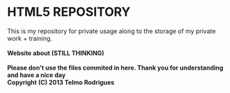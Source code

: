 HTML5 REPOSITORY
=========

This is my repository for private usage along to the storage of my private work + training. <br />
<br />
<b> Website about (STILL THINKING)<br />
<br /><b>Please don't use the files commited in here. Thank you for understanding and have a nice day
<br /><b>Copyright (C) 2013  Telmo Rodrigues
